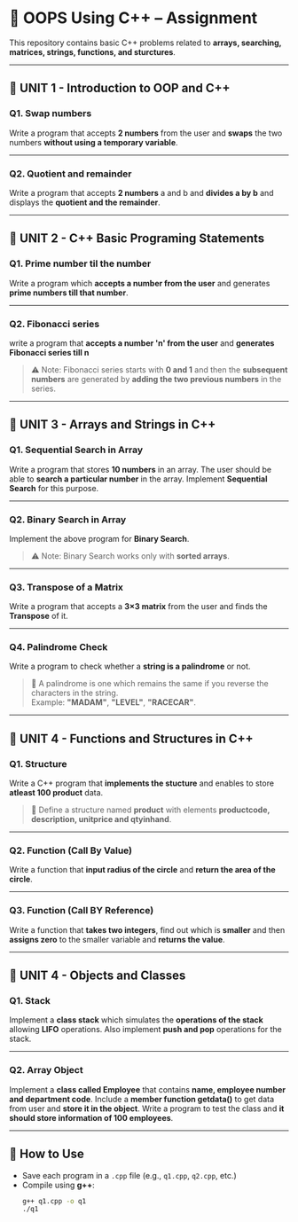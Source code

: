 # 📘 OOPS Using C++ – Assignment  

This repository contains basic C++ problems related to **arrays, searching, matrices, strings, functions, and sturctures**.  

---

## 📝 UNIT 1 - Introduction to OOP and C++

### Q1. Swap numbers
Write a program that accepts **2 numbers** from the user and **swaps** the two numbers **without using a temporary variable**.

---

### Q2. Quotient and remainder
Write a program that accepts **2 numbers** a and b and **divides a by b** and displays the **quotient and the remainder**.

---

## 📝 UNIT 2 - C++ Basic Programing Statements

### Q1. Prime number til the number
Write a program which **accepts a number from the user** and generates **prime numbers till that number**.

---

### Q2. Fibonacci series
write a program that **accepts a number 'n' from the user** and **generates Fibonacci series till n**
> ⚠️ Note: Fibonacci series starts with **0 and 1** and then the **subsequent numbers** are generated by **adding the two previous numbers** in the series.

---

## 📝 UNIT 3 - Arrays and Strings in C++

### Q1. Sequential Search in Array  
Write a program that stores **10 numbers** in an array. The user should be able to **search a particular number** in the array. Implement **Sequential Search** for this purpose.  

---

### Q2. Binary Search in Array  
Implement the above program for **Binary Search**.  
> ⚠️ Note: Binary Search works only with **sorted arrays**.  

---

### Q3. Transpose of a Matrix  
Write a program that accepts a **3×3 matrix** from the user and finds the **Transpose** of it.  

---

### Q4. Palindrome Check  
Write a program to check whether a **string is a palindrome** or not.  
> 📖 A palindrome is one which remains the same if you reverse the characters in the string.  
> Example: **"MADAM"**, **"LEVEL"**, **"RACECAR"**.  

---

## 📝 UNIT 4 - Functions and Structures in C++

### Q1. Structure
Write a C++ program that **implements the stucture** and enables to store **atleast 100 product** data.
> 📖 Define a structure named **product** with elements **productcode, description, unitprice and qtyinhand**.

---

### Q2. Function (Call By Value)
Write a function that **input radius of the circle** and **return the area of the circle**.

---

### Q3. Function (Call BY Reference)
Write a function that **takes two integers**, find out which is **smaller** and then **assigns zero** to the smaller variable and **returns the value**.

---

## 📝 UNIT 4 - Objects and Classes

### Q1. Stack
Implement a **class stack** which simulates the **operations of the stack** allowing **LIFO** operations. Also implement **push and pop** operations for the stack.

---

### Q2. Array Object
Implement a **class called Employee** that contains **name, employee number and department code**. Include a **member function getdata()** to get data from user and **store it in the object**. Write a program to test the class and **it should store information of 100 employees**.

---

## 🚀 How to Use  
- Save each program in a `.cpp` file (e.g., `q1.cpp`, `q2.cpp`, etc.)  
- Compile using **g++**:  
  ```bash
  g++ q1.cpp -o q1
  ./q1
